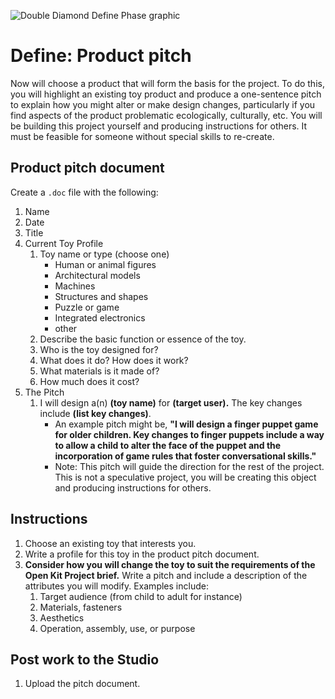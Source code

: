 ![Double Diamond Define Phase graphic](/assets/dd-process-define-1200px@2x.png)

# Define: Product pitch

Now will choose a product that will form the basis for the project. To do this, you will highlight an existing toy product and produce a one-sentence pitch to explain how you might alter or make design changes, particularly if you find aspects of the product problematic ecologically, culturally, etc. You will be building this project yourself and producing instructions for others. It must be feasible for someone without special skills to re-create.

## Product pitch document

Create a `.doc` file with the following:

1. Name
2. Date
3. Title
4. Current Toy Profile
   1. Toy name or type (choose one)
      * Human or animal figures
      * Architectural models
      * Machines
      * Structures and shapes
      * Puzzle or game
      * Integrated electronics
      * other
   2. Describe the basic function or essence of the toy.
   3. Who is the toy designed for?
   4. What does it do? How does it work?
   5. What materials is it made of?
   6. How much does it cost?
5. The Pitch
   1. I will design a(n) **\(toy name\)** for **\(target user\).** The key changes include **(list key changes)**.
      * An example pitch might be, **"I will design a finger puppet game for older children. Key changes to finger puppets include a way to allow a child to alter the face of the puppet and the incorporation of game rules that foster conversational skills."**
      * Note: This pitch will guide the direction for the rest of the project. This is not a speculative project, you will be creating this object and producing instructions for others.

## Instructions

1. Choose an existing toy that interests you.
2. Write a profile for this toy in the product pitch document.
2. **Consider how you will change the toy to suit the requirements of the Open Kit Project brief.** Write a pitch and include a description of the attributes you will modify. Examples include:
   1. Target audience (from child to adult for instance)
   2. Materials, fasteners
   3. Aesthetics
   4. Operation, assembly, use, or purpose

## Post work to the Studio

1. Upload the pitch document.